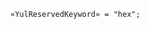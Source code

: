 <!-- This file is generated automatically by infrastructure scripts. Please don't edit by hand. -->

<!-- markdownlint-disable first-line-h1 -->

```{ .ebnf .slang-ebnf #YulReservedKeyword }
«YulReservedKeyword» = "hex";
```
